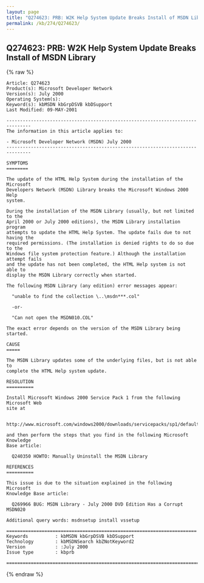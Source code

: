 ```yaml
---
layout: page
title: "Q274623: PRB: W2K Help System Update Breaks Install of MSDN Library"
permalink: /kb/274/Q274623/
---
```


## Q274623: PRB: W2K Help System Update Breaks Install of MSDN Library

{% raw %}

	Article: Q274623
	Product(s): Microsoft Developer Network
	Version(s): July 2000
	Operating System(s): 
	Keyword(s): kbMSDN kbGrpDSVB kbDSupport
	Last Modified: 09-MAY-2001
	
	-------------------------------------------------------------------------------
	The information in this article applies to:
	
	- Microsoft Developer Network (MSDN) July 2000 
	-------------------------------------------------------------------------------
	
	SYMPTOMS
	========
	
	The update of the HTML Help System during the installation of the Microsoft
	Developers Network (MSDN) Library breaks the Microsoft Windows 2000 Help
	system.
	
	During the installation of the MSDN Library (usually, but not limited to the
	April 2000 or July 2000 editions), the MSDN Library installation program
	attempts to update the HTML Help System. The update fails due to not having the
	required permissions. (The installation is denied rights to do so due to the
	Windows file system protection feature.) Although the installation attempt fails
	and the update has not been completed, the HTML Help system is not able to
	display the MSDN Library correctly when started.
	
	The following MSDN Library (any edition) error messages appear:
	
	  "unable to find the collection \..\msdn***.col"
	
	  -or-
	
	  "Can not open the MSDN010.COL"
	
	The exact error depends on the version of the MSDN Library being started.
	
	CAUSE
	=====
	
	The MSDN Library updates some of the underlying files, but is not able to
	complete the HTML Help system update.
	
	RESOLUTION
	==========
	
	Install Microsoft Windows 2000 Service Pack 1 from the following Microsoft Web
	site at
	
	  http://www.microsoft.com/windows2000/downloads/servicepacks/sp1/default.asp
	
	and then perform the steps that you find in the following Microsoft Knowledge
	Base article:
	
	  Q240350 HOWTO: Manually Uninstall the MSDN Library
	
	REFERENCES
	==========
	
	This issue is due to the situation explained in the following Microsoft
	Knowledge Base article:
	
	  Q269966 BUG: MSDN Library - July 2000 DVD Edition Has a Corrupt MSDN020
	
	Additional query words: msdnsetup install vssetup
	
	======================================================================
	Keywords          : kbMSDN kbGrpDSVB kbDSupport 
	Technology        : kbMSDNSearch kbZNotKeyword2
	Version           : :July 2000
	Issue type        : kbprb
	
	=============================================================================
	

{% endraw %}
